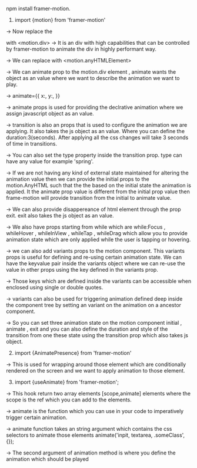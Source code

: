 npm install framer-motion.

1. import {motion} from 'framer-motion'

-> Now replace the <div> with <motion.div>
-> It is an div with high capabilities that can be controlled by framer-motion to animate the div in highly performant way.

-> We can replace <anyHTMLElement> with <motion.anyHTMLElement>

-> We can animate prop to the motion.div element , animate wants the object as an value where we want to describe the animation we want to play.

-> animate={{
    x:,
    y:,
}}

-> animate props is used for providing the declrative animation where we assign javascript object as an value.

-> transition is also an props that is used to configure the animation we are applying. It also takes the js object as an value. Where you can define the duration:3(seconds). After applying all the css changes will take 3 seconds of time in transitions.

-> You can also set the type property inside the transition prop. type can have any value for example 'spring'.

-> If we are not having any kind of external state maintained for altering the animation value then we can provide the initial props to the motion.AnyHTML such that the the based on the initial state the animation is applied. It the animate prop value is different from the initial prop value then frame-motion will provide transition from the initial to animate value.

-> We can also provide disappereance of html element through the prop exit. exit also takes the js object as an value.

-> We also have props starting from while which are while:Focus , whileHover , whileInView , whileTap , whileDrag which allow you to provide animation state which are only applied while the user is tapping or hovering.

-> we can also add variants props to the motion component. This variants props is useful for defining and re-using certain animation state. We can have the keyvalue pair inside the variants object where we can re-use the value in other props using the key defined in the variants prop.

-> Those keys which are defined inside the variants can be accessible when enclosed using single or double quotes.

-> variants can also be used for triggering animation defined deep inside the component tree by setting an variant on the animation on a ancestor component.

-> So you can set three animation state on the motion component initial , animate , exit and you can also define the duration and style of the transition from one these state using the transition prop which also takes js object.

2. import {AnimatePresence} from 'framer-motion'

-> This is used for wrapping around those element which are conditionally rendered on the screen and we want to apply animation to those element.


3. import {useAnimate} from 'framer-motion';

-> This hook return two array elements [scope,animate] elements where the scope is the ref which you can add to the elements.

-> animate is the function which you can use in your code to imperatively trigger certain animation.

-> animate function takes an string argument which contains the css selectors to animate those elements 
    animate('inpit, textarea, .someClass',{});

-> The second argument of animation method is where you define the animation which should be played